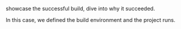 showcase the successful build, dive into why it succeeded.

In this case, we defined the build environment and the project runs. 
